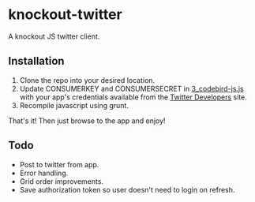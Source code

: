 knockout-twitter
================

A knockout JS twitter client.

Installation
---

1. Clone the repo into your desired location.
2. Update CONSUMERKEY and CONSUMERSECRET in [3_codebird-js.js](https://github.com/pietvanzoen/knockout-twitter/blob/master/js/vendor/3_codebird-init.js) with your app's credentials available from the [Twitter Developers](https://dev.twitter.com/) site.
3. Recompile javascript using grunt.

That's it! Then just browse to the app and enjoy!


Todo
---
* Post to twitter from app.
* Error handling.
* Grid order improvements.
* Save authorization token so user doesn't need to login on refresh.
